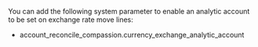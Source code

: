 You can add the following system parameter to enable an analytic account
to be set on exchange rate move lines:

- account_reconcile_compassion.currency_exchange_analytic_account
